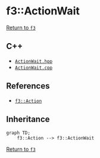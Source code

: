 # f3::ActionWait

[Return to `f3`](/docs/f3.md)

## C++

- [`ActionWait.hpp`](/src/f3/ActionWait.hpp)
- [`ActionWait.cpp`](/src/f3/ActionWait.cpp)

## References

- [`f3::Action`](/docs/f3/Action.md)

## Inheritance

```mermaid
graph TD;
    f3::Action --> f3::ActionWait
```

[Return to `f3`](/docs/f3.md)